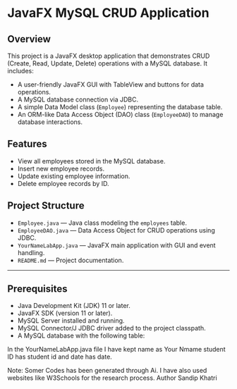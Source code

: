 # JavaFX MySQL CRUD Application

## Overview
This project is a JavaFX desktop application that demonstrates CRUD (Create, Read, Update, Delete) operations with a MySQL database. It includes:

- A user-friendly JavaFX GUI with TableView and buttons for data operations.
- A MySQL database connection via JDBC.
- A simple Data Model class (`Employee`) representing the database table.
- An ORM-like Data Access Object (DAO) class (`EmployeeDAO`) to manage database interactions.

## Features

- View all employees stored in the MySQL database.
- Insert new employee records.
- Update existing employee information.
- Delete employee records by ID.

## Project Structure

- `Employee.java` — Java class modeling the `employees` table.
- `EmployeeDAO.java` — Data Access Object for CRUD operations using JDBC.
- `YourNameLabApp.java` — JavaFX main application with GUI and event handling.
- `README.md` — Project documentation.

---

## Prerequisites

- Java Development Kit (JDK) 11 or later.
- JavaFX SDK (version 11 or later).
- MySQL Server installed and running.
- MySQL Connector/J JDBC driver added to the project classpath.
- A MySQL database with the following table:

In the  YourNameLabApp.java file I have kept name as Your Nmame student ID has student id and date has date.

Note: Somer Codes has been generated through Ai. I have also used websites like W3Schools for the research process.
Author
Sandip Khatri
